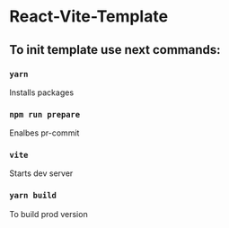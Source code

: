 # React-Vite-Template

## To init template use next commands:

### `yarn`
Installs packages

### `npm run prepare`
Enalbes pr-commit

### `vite`
Starts dev server

### `yarn build`
To build prod version
